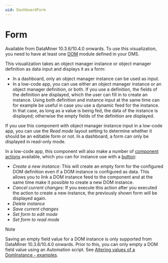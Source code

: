 ```yaml
---
uid: DashboardForm
---
```


# Form

Available from DataMiner 10.3.6/10.4.0 onwards.<!-- RN 36124 --> To use this visualization, you need to have at least one [DOM](xref:DOM) module defined in your DMS.

This visualization takes an object manager instance or object manager definition as data input and displays it as a form:

- In a dashboard, only an object manager instance can be used as input.
- In a low-code app, you can use either an object manager instance or an object manager definition, or both. If you use a definition, the fields of the definition are displayed, which the user can fill in to create an instance. Using both definition and instance input at the same time can for example be useful in case you use a dynamic feed for the instance. In that case, as long as a value is being fed, the data of the instance is displayed; otherwise the empty fields of the definition are displayed.

If you use this component with object manager instance input in a low-code app, you can use the *Read mode* layout setting to determine whether it should be an editable form or not. In a dashboard, a form can only be displayed in read-only mode.

In a low-code app, this component will also make a number of [component actions](xref:LowCodeApps_event_config) available, which you can for instance use with a [button](xref:DashboardButton):

- *Create a new instance*: This will create an empty form for the configured DOM definition even if a DOM instance is configured as data. This allows you to link a DOM instance feed to the component and at the same time make it possible to create a new DOM instance.
- *Cancel current changes*: If you execute this action after you executed the action to create a new instance, the previously shown form will be displayed again.
- *Delete instance*
- *Save current changes*
- *Set form to edit mode*
- *Set form to read mode*

> [!NOTE]
> Saving an empty field value for a DOM instance is only supported from DataMiner 10.3.8/10.4.0 onwards<!-- RN 36276 -->. Prior to this, you can only empty a DOM field value using an Automation script. See [Altering values of a DomInstance - examples](xref:DOM_Altering_values_of_a_DomInstance).
